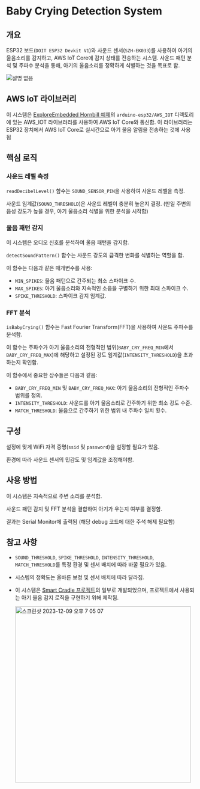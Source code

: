 # Baby Crying Detection System

## 개요
ESP32 보드(`DOIT ESP32 Devkit V1`)와 사운드 센서(`SZH-EK033`)를 사용하여 아기의 울음소리를 감지하고, AWS IoT Core에 감지 상태를 전송하는 시스템.
사운드 패턴 분석 및 주파수 분석을 통해, 아기의 울음소리를 정확하게 식별하는 것을 목표로 함.

![설명 없음](https://github.com/Wendy-Nam/IoT-BabyCryDetection/assets/142412339/c6e6fdbc-da5e-445b-87f8-f025755ffb1c)

## AWS IoT 라이브러리
이 시스템은 [ExploreEmbedded Hornbill 예제](https://github.com/ExploreEmbedded/Hornbill-Examples)의 `arduino-esp32/AWS_IOT` 디렉토리에 있는 AWS_IOT 라이브러리를 사용하여 AWS IoT Core와 통신함.
이 라이브러리는 ESP32 장치에서 AWS IoT Core로 실시간으로 아기 울음 알림을 전송하는 것에 사용됨

## 핵심 로직

### 사운드 레벨 측정

`readDecibelLevel()` 함수는 `SOUND_SENSOR_PIN`을 사용하여 사운드 레벨을 측정.

사운드 임계값(`SOUND_THRESHOLD`)은 사운드 레벨이 충분히 높은지 결정. (만일 주변의 음성 강도가 높을 경우, 아기 울음소리 식별을 위한 분석을 시작함) 

### 울음 패턴 감지

이 시스템은 오디오 신호를 분석하여 울음 패턴을 감지함.

`detectSoundPattern()` 함수는 사운드 강도의 급격한 변화를 식별하는 역할을 함.

이 함수는 다음과 같은 매개변수를 사용:

- `MIN_SPIKES`: 울음 패턴으로 간주되는 최소 스파이크 수.
- `MAX_SPIKES`: 아기 울음소리와 지속적인 소음을 구별하기 위한 최대 스파이크 수.
- `SPIKE_THRESHOLD`: 스파이크 감지 임계값.

### FFT 분석

`isBabyCrying()` 함수는 Fast Fourier Transform(FFT)을 사용하여 사운드 주파수를 분석함.

이 함수는 주파수가 아기 울음소리의 전형적인 범위(`BABY_CRY_FREQ_MIN`에서 `BABY_CRY_FREQ_MAX`)에 해당하고 설정된 강도 임계값(`INTENSITY_THRESHOLD`)을 초과하는지 확인함.

이 함수에서 중요한 상수들은 다음과 같음:

- `BABY_CRY_FREQ_MIN` 및 `BABY_CRY_FREQ_MAX`: 아기 울음소리의 전형적인 주파수 범위를 정의.
- `INTENSITY_THRESHOLD`: 사운드를 아기 울음소리로 간주하기 위한 최소 강도 수준.
- `MATCH_THRESHOLD`: 울음으로 간주하기 위한 범위 내 주파수 일치 횟수.

## 구성

설정에 맞게 WiFi 자격 증명(`ssid` 및 `password`)을 설정할 필요가 있음.

환경에 따라 사운드 센서의 민감도 및 임계값을 조정해야함.

## 사용 방법

이 시스템은 지속적으로 주변 소리를 분석함.

사운드 패턴 감지 및 FFT 분석을 결합하여 아기가 우는지 여부를 결정함.

결과는 Serial Monitor에 출력됨 (해당 debug 코드에 대한 주석 해제 필요함)

## 참고 사항
- `SOUND_THRESHOLD`, `SPIKE_THRESHOLD`, `INTENSITY_THRESHOLD`, `MATCH_THRESHOLD`를 특정 환경 및 센서 배치에 따라 바꿀 필요가 있음.
- 시스템의 정확도는 올바른 보정 및 센서 배치에 따라 달라짐.
- 이 시스템은 [Smart Cradle 프로젝트](https://github.com/JeongJongMun/IOT-SmartBabyCradle)의 일부로 개발되었으며, 프로젝트에서 사용되는 아기 울음 감지 로직을 구현하기 위해 제작됨.

    <img width="469" alt="스크린샷 2023-12-09 오후 7 05 07" src="https://github.com/Wendy-Nam/IoT-BabyCryDetection/assets/142412339/77f8f379-2b44-4040-af08-e7fb850dbb92">
